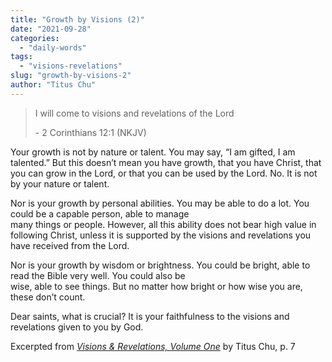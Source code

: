 ```yaml
---
title: "Growth by Visions (2)"
date: "2021-09-28"
categories: 
  - "daily-words"
tags: 
  - "visions-revelations"
slug: "growth-by-visions-2"
author: "Titus Chu"
---
```


> I will come to visions and revelations of the Lord
> 
> \- 2 Corinthians 12:1 (NKJV)

Your growth is not by nature or talent. You may say, “I am gifted, I am talented.” But this doesn’t mean you have growth, that you have Christ, that you can grow in the Lord, or that you can be used by the Lord. No. It is not by your nature or talent.

Nor is your growth by personal abilities. You may be able to do a lot. You could be a capable person, able to manage  
many things or people. However, all this ability does not bear high value in following Christ, unless it is supported by the visions and revelations you have received from the Lord.

Nor is your growth by wisdom or brightness. You could be bright, able to read the Bible very well. You could also be  
wise, able to see things. But no matter how bright or how wise you are, these don’t count.

Dear saints, what is crucial? It is your faithfulness to the visions and revelations given to you by God.

Excerpted from _[Visions & Revelations, Volume One](https://www.asweetsavor.org/visions-and-revelations/)_ by Titus Chu, p. 7
